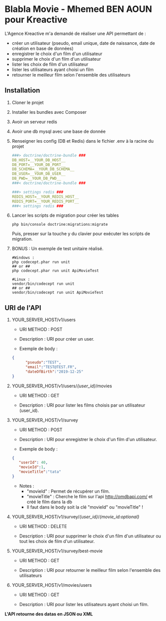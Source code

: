 # Blabla Movie - Mhemed BEN AOUN pour Kreactive

L'Agence Kreactive m'a demandé de réaliser une API permettant de : 

- créer un utilisateur (pseudo, email unique, date de naissance, date de création en base de données)
- enregistrer le choix d'un film d'un utilisateur
- supprimer le choix d'un film d'un utilisateur
- lister les choix de film d'un utilisateur
- lister les utilisateurs ayant choisi un film
- retourner le meilleur film selon l'ensemble des utilisateurs

## Installation

1. Cloner le projet
2. Installer les bundles avec Composer
3. Avoir un serveur redis
4. Avoir une db mysql avec une base de donnée
5. Renseigner les config (DB et Redis) dans le fichier .env à la racine du projet

    ```yaml
    ###> doctrine/doctrine-bundle ###
    DB_HOST=__YOUR_DB_HOST__
    DB_PORT=__YOUR_DB_PORT__
    DB_SCHEMA=__YOUR_DB_SCHEMA__
    DB_USER=__YOUR_DB_USER__
    DB_PWD=__YOUR_DB_PWD__
    ###< doctrine/doctrine-bundle ###
    
    ###> settings redis ###
    REDIS_HOST=__YOUR_REDIS_HOST__
    REDIS_PORT=__YOUR_REDIS_PORT__
    ###< settings redis ###
    ```
   
6. Lancer les scripts de migration pour créer les tables
   
    ```shell script
    php bin/console doctrine:migrations:migrate
    ```
   
   Puis, presser sur la touche y du clavier pour exécuter les scripts de migration.
   
7. BONUS : Un exemple de test unitaire réalisé.

    ```shell script
   #Windows :
   php codecept.phar run unit
   ## or ##
   php codecept.phar run unit ApiMovieTest
   
   #Linux :
   vendor/bin/codecept run unit
   ## or ##
   vendor/bin/codecept run unit ApiMovieTest
    ```

## URI de l'API

1. YOUR_SERVER_HOST/v1/users

    - URI METHOD : POST
    
    - Description : URI pour créer un user.
    
    - Exemple de body : 

    ```json
    {
	      "pseudo":"TEST",
	      "email":"TEST@TEST.FR",
	      "dateOfBirth":"2019-12-25"
    }
    ```

2. YOUR_SERVER_HOST/v1/users/*{user_id}*/movies

    - URI METHOD : GET
    
    - Description : URI pour lister les films choisis par un utilisateur (user_id).

3. YOUR_SERVER_HOST/v1/survey

    - URI METHOD : POST
    
    - Description : URI pour enregistrer le choix d'un film d'un utilisateur.

    - Exemple de body : 

    ```json
    {
       "userId": 40,
       "movieId":1,
       "movieTitle":"tata"
    }
    ```

    - Notes : 
        - "movieId" : Permet de récupérer un film.
        - "movieTitle" : Cherche le film sur l'api http://omdbapi.com/ et créé le film dans la db
        - Il faut dans le body soit la clé "movieId" ou "movieTitle" !

4. YOUR_SERVER_HOST/v1/survey/*{user_id}*/*{movie_id:optional}*

    - URI METHOD : DELETE
    
    - Description : URI pour supprimer le choix d'un film d'un utilisateur ou tout les choix de film d'un utilisateur.

5. YOUR_SERVER_HOST/v1/survey/best-movie

    - URI METHOD : GET
    
    - Description : URI pour retourner le meilleur film selon l'ensemble des utilisateurs

6. YOUR_SERVER_HOST/v1/movies/users

    - URI METHOD : GET
    
    - Description : URI pour lister les utilisateurs ayant choisi un film.

**L'API retourne des datas en JSON ou XML**
